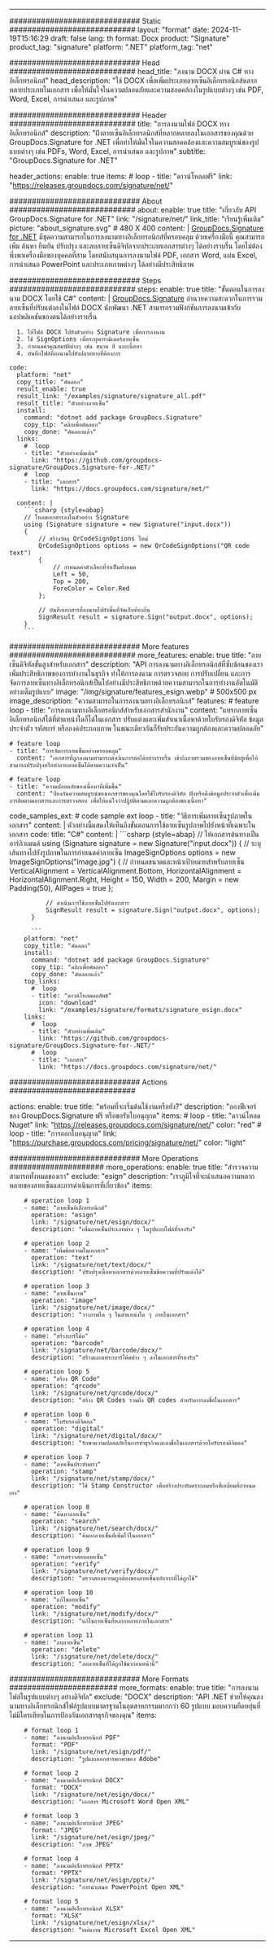 



---
############################# Static ############################
layout: "format"
date:  2024-11-19T15:16:29
draft: false
lang: th
format: Docx
product: "Signature"
product_tag: "signature"
platform: ".NET"
platform_tag: "net"

############################# Head ############################
head_title: "ลงนาม DOCX ผ่าน C# ทางอิเล็กทรอนิกส์"
head_description: "ใช้ DOCX เพื่อเพิ่มประเภทลายเซ็นอิเล็กทรอนิกส์หลากหลายประเภทในเอกสาร เพื่อให้มั่นใจในความปลอดภัยและความสอดคล้องในรูปแบบต่างๆ เช่น PDF, Word, Excel, การนำเสนอ และรูปภาพ"

############################# Header ############################
title: "การลงนามไฟล์ DOCX ทางอิเล็กทรอนิกส์" 
description: "ฝังลายเซ็นอิเล็กทรอนิกส์ที่หลากหลายลงในเอกสารของคุณด้วย GroupDocs.Signature for .NET เพื่อทำให้มั่นใจในความสอดคล้องและความสมบูรณ์ของรูปแบบต่างๆ เช่น PDFs, Word, Excel, การนำเสนอ และรูปภาพ"
subtitle: "GroupDocs.Signature for .NET" 

header_actions:
  enable: true
  items:
    #  loop
    - title: "ดาวน์โหลดฟรี"
      link: "https://releases.groupdocs.com/signature/net/"
      
############################# About ############################
about:
    enable: true
    title: "เกี่ยวกับ API GroupDocs.Signature for .NET"
    link: "/signature/net/"
    link_title: "เรียนรู้เพิ่มเติม"
    picture: "about_signature.svg" # 480 X 400
    content: |
       [GroupDocs.Signature for .NET](/signature/net/) มีชุดความสามารถในการลงนามทางอิเล็กทรอนิกส์ที่ครอบคลุม ด้วยเครื่องมือนี้ คุณสามารถเพิ่ม ค้นหา ยืนยัน ปรับปรุง และลบลายเซ็นดิจิทัลจากประเภทเอกสารต่างๆ ได้อย่างราบรื่น โดยไม่ต้องพึ่งพาเครื่องมือของบุคคลที่สาม โดยสนับสนุนการลงนามไฟล์ PDF, เอกสาร Word, แผ่น Excel, การนำเสนอ PowerPoint และประเภทภาพต่างๆ ได้อย่างมีประสิทธิภาพ

############################# Steps ############################
steps:
    enable: true
    title: "ขั้นตอนในการลงนาม DOCX โดยใช้ C#"
    content: |
      [GroupDocs.Signature](/signature/net/) อำนวยความสะดวกในการรวมลายเซ็นที่ปรับแต่งลงในไฟล์ DOCX นักพัฒนา .NET สามารถรวมฟังก์ชันการลงนามเข้ากับแอปพลิเคชันของตนได้อย่างราบรื่น
      
      1. ให้ไฟล์ DOCX ไปยังตัวอย่าง Signature เพื่อการลงนาม
      2. ใช้ SignOptions เพื่อระบุพารามิเตอร์ลายเซ็น
      3. กำหนดค่าคุณสมบัติต่างๆ เช่น ขนาด สี และเนื้อหา
      4. บันทึกไฟล์ที่ลงนามไปยังปลายทางที่ต้องการ
   
    code:
      platform: "net"
      copy_title: "คัดลอก"
      result_enable: true
      result_link: "/examples/signature/signature_all.pdf"
      result_title: "ตัวอย่างลายเซ็น"
      install:
        command: "dotnet add package GroupDocs.Signature"
        copy_tip: "คลิกเพื่อคัดลอก"
        copy_done: "คัดลอกแล้ว"
      links:
        #  loop
        - title: "ตัวอย่างเพิ่มเติม"
          link: "https://github.com/groupdocs-signature/GroupDocs.Signature-for-.NET/"
        #  loop
        - title: "เอกสาร"
          link: "https://docs.groupdocs.com/signature/net/"
          
      content: |
        ```csharp {style=abap}
        // โหลดเอกสารลงในตัวอย่าง Signature
        using (Signature signature = new Signature("input.docx"))
        {
            // สร้างวัตถุ QrCodeSignOptions ใหม่
            QrCodeSignOptions options = new QrCodeSignOptions("QR code text")
            {
                // กำหนดค่าตัวเลือกที่จำเป็นทั้งหมด
                Left = 50,
                Top = 200,
                ForeColor = Color.Red
            };

            // บันทึกเอกสารที่ลงนามไปยังพื้นที่จัดเก็บท้องถิ่น
            SignResult result = signature.Sign("output.docx", options);
        }
        ```            

############################# More features ############################
more_features:
  enable: true
  title: "ลายเซ็นดิจิทัลขั้นสูงสำหรับเอกสาร"
  description: "API การลงนามทางอิเล็กทรอนิกส์ที่ซับซ้อนของเราเพิ่มประสิทธิภาพของการทำงานในธุรกิจ ทำให้การลงนาม การตรวจสอบ การปรับเปลี่ยน และการจัดการลายเซ็นทางอิเล็กทรอนิกส์เป็นไปอย่างมีประสิทธิภาพด้วยความสามารถในการทำงานอัตโนมัติอย่างเต็มรูปแบบ"
  image: "/img/signature/features_esign.webp" # 500x500 px
  image_description: "ความสามารถในการลงนามทางอิเล็กทรอนิกส์"
  features:
    # feature loop
    - title: "การลงนามทางอิเล็กทรอนิกส์สำหรับเอกสารสำนักงาน"
      content: "แทรกลายเซ็นอิเล็กทรอนิกส์ได้ที่ตำแหน่งใดก็ได้ในเอกสาร ปรับแต่งและเพิ่มสำเนาเนื้อหาด้วยใบรับรองดิจิทัล ข้อมูลประจำตัว รหัสบาร์ หรือองค์ประกอบภาพ ในขณะเดียวกันก็รับประกันความถูกต้องและความปลอดภัย"

    # feature loop
    - title: "การจัดการลายเซ็นอย่างครอบคลุม"
      content: "เอกสารที่ถูกลงนามสามารถดำเนินการต่อได้อย่างราบรื่น เข้าถึงภาพรวมของลายเซ็นที่มีอยู่เพื่อให้สามารถปรับปรุงหรือทำลายลายเซ็นได้ตามความจำเป็น"

    # feature loop
    - title: "ความปลอดภัยของเนื้อหาที่เพิ่มขึ้น"
      content: "ป้องกันความสมบูรณ์ของเอกสารของคุณโดยใช้ใบรับรองดิจิทัล ฝังหรือดึงข้อมูลประจำตัวเพื่อเพิ่มการติดตามเอกสารและการตรวจสอบ เพื่อให้แน่ใจว่าปฏิบัติตามและความถูกต้องของเนื้อหา"
      
  code_samples_ext:
    # code sample ext loop
    - title: "วิธีการเพิ่มลายเซ็นรูปภาพในเอกสาร"
      content: |
        ตัวอย่างนี้แสดงให้เห็นถึงขั้นตอนการใช้ลายเซ็นรูปภาพไปยังหน้าที่เฉพาะในเอกสาร
      code:
        title: "C#"
        content: |
          ```csharp {style=abap}
          // ให้เอกสารต้นทางเป็นอาร์กิวเมนต์
          using (Signature signature = new Signature("input.docx"))
          {
              // ระบุเส้นทางไปยังรูปภาพในการกำหนดค่าลายเซ็น
              ImageSignOptions options = new ImageSignOptions("image.jpg")
              {
                  // กำหนดขนาดและหน้าเป้าหมายสำหรับลายเซ็น
                  VerticalAlignment = VerticalAlignment.Bottom,
                  HorizontalAlignment = HorizontalAlignment.Right,
                  Height = 150,
                  Width = 200,
                  Margin = new Padding(50),
                  AllPages = true
              };

              // ดำเนินการใช้ลายเซ็นไปยังเอกสาร
              SignResult result = signature.Sign("output.docx", options);
          }

          ```
        platform: "net"
        copy_title: "คัดลอก"
        install:
          command: "dotnet add package GroupDocs.Signature"
          copy_tip: "คลิกเพื่อคัดลอก"
          copy_done: "คัดลอกแล้ว"
        top_links:
          #  loop
          - title: "ดาวน์โหลดผลลัพธ์"
            icon: "download"
            link: "/examples/signature/formats/signature_esign.docx"
        links:
          #  loop
          - title: "ตัวอย่างเพิ่มเติม"
            link: "https://github.com/groupdocs-signature/GroupDocs.Signature-for-.NET/"
          #  loop
          - title: "เอกสาร"
            link: "https://docs.groupdocs.com/signature/net/"
            

            


############################# Actions ############################

actions:
  enable: true
  title: "พร้อมที่จะเริ่มต้นใช้งานหรือยัง?"
  description: "ลองฟีเจอร์ของ GroupDocs.Signature ฟรี หรือขอรับใบอนุญาต"
  items:
    #  loop
    - title: "ดาวน์โหลด Nuget"
      link: "https://releases.groupdocs.com/signature/net/"
      color: "red"
        #  loop
    - title: "การออกใบอนุญาต"
      link: "https://purchase.groupdocs.com/pricing/signature/net/"
      color: "light"


############################# More Operations #####################
more_operations:
    enable: true
    title: "สำรวจความสามารถทั้งหมดของเรา"
    exclude: "esign"
    description: "เราภูมิใจที่จะนำเสนอความหลากหลายของลายเซ็นและการดำเนินการที่เกี่ยวข้อง"
    items: 
          
        # operation loop 1
        - name: "ลายเซ็นอิเล็กทรอนิกส์"
          operation: "esign"
          link: "/signature/net/esign/docx/"
          description: "เพิ่มลายเซ็นประเภทต่าง ๆ ในรูปแบบไฟล์ที่รองรับ"

        # operation loop 2
        - name: "เพิ่มข้อความในเอกสาร"
          operation: "text"
          link: "/signature/net/text/docx/"
          description: "ปรับปรุงเนื้อหาเอกสารด้วยลายเซ็นข้อความที่ปรับแต่งได้"

        # operation loop 3
        - name: "ลายเซ็นภาพ"
          operation: "image"
          link: "/signature/net/image/docx/"
          description: "วางภาพใด ๆ ในตำแหน่งใด ๆ ภายในเอกสาร"

        # operation loop 4
        - name: "สร้างบาร์โค้ด"
          operation: "barcode"
          link: "/signature/net/barcode/docx/"
          description: "สร้างและแทรกบาร์โค้ดต่าง ๆ ลงในเอกสารที่รองรับ"

        # operation loop 5
        - name: "สร้าง QR Code"
          operation: "qrcode"
          link: "/signature/net/qrcode/docx/"
          description: "สร้าง QR Codes รวมถึง QR codes สำหรับการลงชื่อในเอกสาร"
          
        # operation loop 6
        - name: "ใบรับรองดิจิตอล"
          operation: "digital"
          link: "/signature/net/digital/docx/"
          description: "รักษาความปลอดภัยในการทำธุรกิจและลงชื่อในเอกสารด้วยใบรับรองดิจิตอล"

        # operation loop 7
        - name: "ลายเซ็นประทับตรา"
          operation: "stamp"
          link: "/signature/net/stamp/docx/"
          description: "ใช้ Stamp Constructor เพื่อสร้างประทับตรากลมหรือสี่เหลี่ยมที่กำหนดเอง"
          
        # operation loop 8
        - name: "ค้นหาลายเซ็น"
          operation: "search"
          link: "/signature/net/search/docx/"
          description: "ค้นหาลายเซ็นที่เพิ่มไว้ในเอกสาร"
          
        # operation loop 9
        - name: "การตรวจสอบลายเซ็น"
          operation: "verify"
          link: "/signature/net/verify/docx/"
          description: "ตรวจสอบความถูกต้องของลายเซ็นหลังจากที่ได้ถูกใช้"
          
        # operation loop 10
        - name: "แก้ไขลายเซ็น"
          operation: "modify"
          link: "/signature/net/modify/docx/"
          description: "แก้ไขลายเซ็นที่หลากหลายภายในเอกสาร"
          
        # operation loop 11
        - name: "ลบลายเซ็น"
          operation: "delete"
          link: "/signature/net/delete/docx/"
          description: "ลบลายเซ็นที่ได้ถูกใช้มาก่อนหน้านี้"
          
############################# More Formats ########################
more_formats:
    enable: true
    title: "การลงนามไฟล์ในรูปแบบต่างๆ อย่างดิจิทัล"
    exclude: "DOCX"
    description: "API .NET ช่วยให้คุณลงนามทางอิเล็กทรอนิกส์ไฟล์รูปแบบมาตรฐานในอุตสาหกรรมมากกว่า 60 รูปแบบ มอบความยืดหยุ่นที่ไม่มีใครเทียบในการป้องกันเอกสารธุรกิจของคุณ"
    items: 
          
        # format loop 1
        - name: "ลงนามอิเล็กทรอนิกส์ PDF"
          format: "PDF"
          link: "/signature/net/esign/pdf/"
          description: "รูปแบบเอกสารพกพาของ Adobe"
          
        # format loop 2
        - name: "ลงนามอิเล็กทรอนิกส์ DOCX"
          format: "DOCX"
          link: "/signature/net/esign/docx/"
          description: "เอกสาร Microsoft Word Open XML"
          
        # format loop 3
        - name: "ลงนามอิเล็กทรอนิกส์ JPEG"
          format: "JPEG"
          link: "/signature/net/esign/jpeg/"
          description: "ภาพ JPEG"
          
        # format loop 4
        - name: "ลงนามอิเล็กทรอนิกส์ PPTX"
          format: "PPTX"
          link: "/signature/net/esign/pptx/"
          description: "การนำเสนอ PowerPoint Open XML"
          
        # format loop 5
        - name: "ลงนามอิเล็กทรอนิกส์ XLSX"
          format: "XLSX"
          link: "/signature/net/esign/xlsx/"
          description: "แผ่นงาน Microsoft Excel Open XML"


          

---